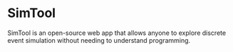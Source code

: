 # SimTool

SimTool is an open-source web app that allows anyone to explore discrete event simulation without needing to understand programming.
